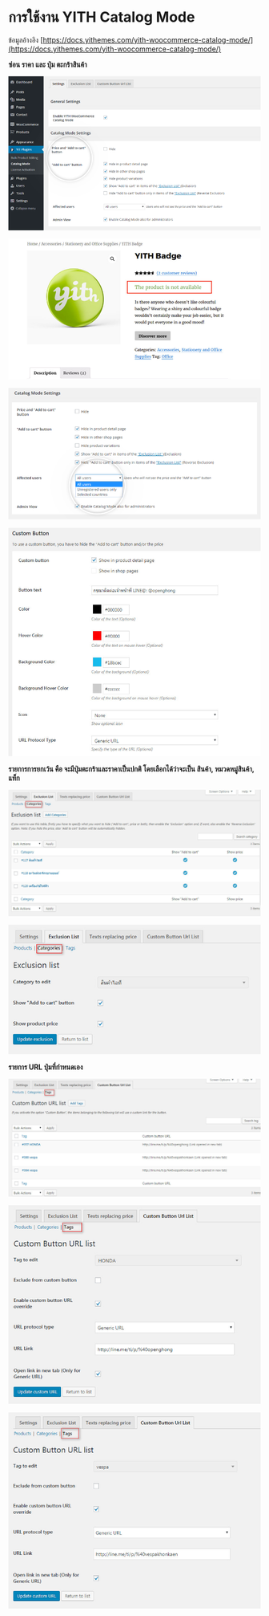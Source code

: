 # การใช้งาน YITH Catalog Mode

ข้อมูลอ้างอิง [https://docs.yithemes.com/yith-woocommerce-catalog-mode/](https://docs.yithemes.com/yith-woocommerce-catalog-mode/)

**ซ่อน ราคา และ ปุ่ม ตะกร้าสินค้า**

![](.gitbook/assets/03-01.png)

![](.gitbook/assets/alternative-text.jpg)

![](.gitbook/assets/03-05.png)

![](.gitbook/assets/screenshot_31-10-2018_16-39-10.jpg)

 **รายการการยกเว้น คือ จะมีปุ่มตะกร้าและราคาเป็นปกติ โดยเลือกได้ว่าจะเป็น สินค้า, หมวดหมู่สินค้า, แท็ก**

![](.gitbook/assets/screenshot_31-10-2018_16-40-58.jpg)

![](.gitbook/assets/screenshot_31-10-2018_16-43-07.jpg)

 **รายการ URL ปุ่มที่กำหนดเอง**

![](.gitbook/assets/screenshot_31-10-2018_16-46-53.jpg)

![](.gitbook/assets/screenshot_31-10-2018_16-48-38.jpg)

![](.gitbook/assets/screenshot_31-10-2018_16-49-38.jpg)

